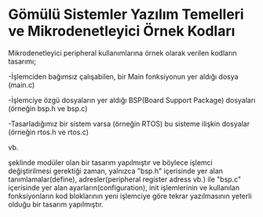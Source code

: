 
# Gömülü Sistemler Yazılım Temelleri ve Mikrodenetleyici Örnek Kodları

Mikrodenetleyici peripheral kullanımlarına örnek olarak verilen kodların tasarımı; 

-İşlemciden bağımsız çalışabilen, bir Main fonksiyonun yer aldığı dosya (main.c)

-İşlemciye özgü dosyaların yer aldığı BSP(Board Support Package) dosyaları (örneğin bsp.h ve bsp.c)

-Tasarladığımız bir sistem varsa (örneğin RTOS) bu sisteme ilişkin dosyalar (örneğin rtos.h ve rtos.c)

vb.

şeklinde modüler olan bir tasarım yapılmıştır ve böylece işlemci değiştirilmesi gerektiği zaman, yalnızca "bsp.h" içerisinde yer alan tanımlamalar(define), adresler(peripheral register adress vb.) ile "bsp.c" içerisinde yer alan ayarların(configuration), init işlemlerinin ve kullanılan fonksiyonların kod bloklarının yeni işlemciye göre tekrar yazılmasının yeterli olduğu bir tasarım yapılmıştır.
